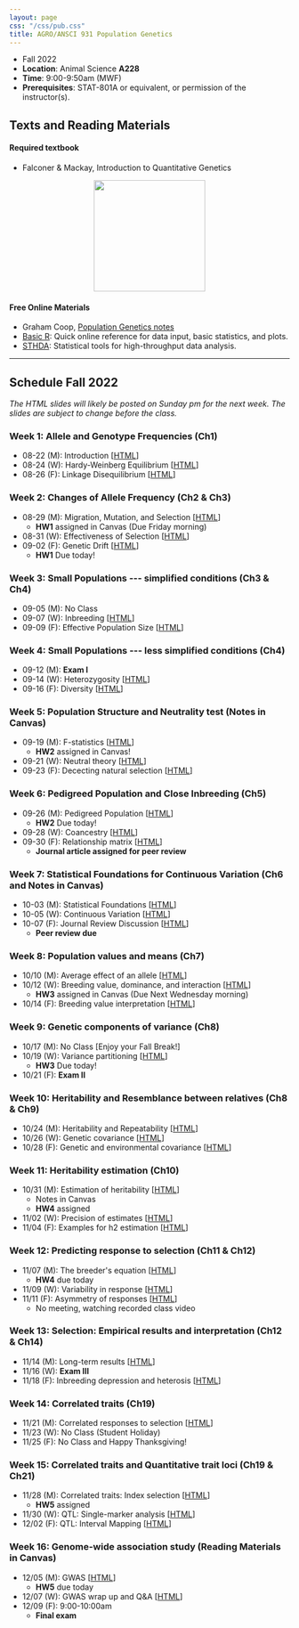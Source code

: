 ```yaml
---
layout: page
css: "/css/pub.css"
title: AGRO/ANSCI 931 Population Genetics
---  
```



- Fall 2022
- **Location**: Animal Science __A228__
- **Time**: 9:00-9:50am (MWF)
- **Prerequisites**: STAT-801A or equivalent, or permission of the instructor(s).


## Texts and Reading Materials

#### Required textbook
- Falconer & Mackay, Introduction to Quantitative Genetics   

<p align="center">
  <img height="200" src="https://i.imgur.com/ZHwjtm7.png?1">
</p>

#### Free Online Materials
- Graham Coop, [Population Genetics notes](https://gcbias.org/population-genetics-notes/)
- [Basic R](https://www.statmethods.net/): Quick online reference for data input, basic statistics, and plots.
- [STHDA](http://www.sthda.com/english/): Statistical tools for high-throughput data analysis.

--------------------

## Schedule Fall 2022

_The HTML slides will likely be posted on Sunday pm for the next week. The slides are subject to change before the class._

### **Week 1**: Allele and Genotype Frequencies (Ch1)
- 08-22 (M): Introduction [[HTML](https://jyanglab.com/slides/2022-agro931/week1/week1_c1.html)]
- 08-24 (W): Hardy-Weinberg Equilibrium [[HTML](https://jyanglab.com/slides/2022-agro931/week1/week1_c2.html)]
- 08-26 (F): Linkage Disequilibrium [[HTML](https://jyanglab.com/slides/2022-agro931/week1/week1_c3.html)]



### **Week 2**: Changes of Allele Frequency (Ch2 & Ch3)
- 08-29 (M): Migration, Mutation, and Selection [[HTML](https://jyanglab.com/slides/2022-agro931/week2/week2_c1.html)]
  - __HW1__ assigned in Canvas (Due Friday morning)
- 08-31 (W): Effectiveness of Selection [[HTML](https://jyanglab.com/slides/2022-agro931/week2/week2_c2.html)]
- 09-02 (F): Genetic Drift [[HTML](https://jyanglab.com/slides/2022-agro931/week2/week2_c3.html)]
  - __HW1__ Due today!

### **Week 3**: Small Populations --- simplified conditions (Ch3 & Ch4)
- 09-05 (M): No Class
- 09-07 (W): Inbreeding [[HTML](https://jyanglab.com/slides/2022-agro931/week3/week3_c2.html)]
- 09-09 (F): Effective Population Size [[HTML](https://jyanglab.com/slides/2022-agro931/week3/week3_c3.html)]

### **Week 4**: Small Populations --- less simplified conditions (Ch4)
- 09-12 (M): __Exam I__
- 09-14 (W): Heterozygosity [[HTML](https://jyanglab.com/slides/2022-agro931/week4/week4_c2.html)]
- 09-16 (F): Diversity [[HTML](https://jyanglab.com/slides/2022-agro931/week4/week4_c3.html)]

### **Week 5**: Population Structure and Neutrality test (Notes in Canvas)
- 09-19 (M): F-statistics [[HTML](https://jyanglab.com/slides/2022-agro931/week5/week5_c1.html)]
  - __HW2__ assigned in Canvas!
- 09-21 (W): Neutral theory [[HTML](https://jyanglab.com/slides/2022-agro931/week5/week5_c2.html)]
- 09-23 (F): Dececting natural selection [[HTML](https://jyanglab.com/slides/2022-agro931/week5/week5_c3.html)]

### **Week 6**: Pedigreed Population and Close Inbreeding (Ch5)
- 09-26 (M): Pedigreed Population [[HTML](https://jyanglab.com/slides/2022-agro931/week6/week6_c1.html)]
  - __HW2__ Due today!
- 09-28 (W): Coancestry [[HTML](https://jyanglab.com/slides/2022-agro931/week6/week6_c2.html)]
- 09-30 (F): Relationship matrix [[HTML](https://jyanglab.com/slides/2022-agro931/week6/week6_c3.html)]
  - __Journal article assigned for peer review__

### **Week 7**: Statistical Foundations for Continuous Variation (Ch6 and Notes in Canvas)
- 10-03 (M): Statistical Foundations [[HTML](https://jyanglab.com/slides/2022-agro931/week7/week7_c1.html)]
- 10-05 (W): Continuous Variation [[HTML](https://jyanglab.com/slides/2022-agro931/week7/week7_c2.html)]
- 10-07 (F): Journal Review Discussion [[HTML](https://jyanglab.com/slides/2022-agro931/week7/week7_c3.html)]
  - __Peer review due__

### **Week 8**: Population values and means (Ch7)
- 10/10 (M): Average effect of an allele [[HTML](https://jyanglab.com/slides/2022-agro931/week8/week8_c1.html)]
- 10/12 (W): Breeding value, dominance, and interaction
[[HTML](https://jyanglab.com/slides/2022-agro931/week8/week8_c2.html)]
  - __HW3__ assigned in Canvas (Due Next Wednesday morning)
- 10/14 (F): Breeding value interpretation [[HTML](https://jyanglab.com/slides/2022-agro931/week8/week8_c3.html)]

### **Week 9**: Genetic components of variance (Ch8)
- 10/17 (M): No Class [Enjoy your Fall Break!]
- 10/19 (W): Variance partitioning [[HTML](https://jyanglab.com/slides/2022-agro931/week9/w9_c1.html)]
  - __HW3__ Due today!
- 10/21 (F): __Exam II__

### **Week 10**: Heritability and Resemblance between relatives (Ch8 & Ch9)
- 10/24 (M): Heritability and Repeatability [[HTML](https://jyanglab.com/slides/2022-agro931/week10/w10_c1.html)]
- 10/26 (W): Genetic covariance [[HTML](https://jyanglab.com/slides/2022-agro931/week10/w10_c2.html)]
- 10/28 (F): Genetic and environmental covariance [[HTML](https://jyanglab.com/slides/2022-agro931/week10/w10_c3.html)]

### **Week 11**: Heritability estimation (Ch10)
- 10/31 (M): Estimation of heritability [[HTML](https://jyanglab.com/slides/2022-agro931/week11/w11_c1.html)]
  - Notes in Canvas
  - __HW4__ assigned
- 11/02 (W): Precision of estimates [[HTML](https://jyanglab.com/slides/2022-agro931/week11/w11_c2.html)]  
- 11/04 (F): Examples for h2 estimation [[HTML](https://jyanglab.com/slides/2022-agro931/week11/w11_c3.html)]

### **Week 12**: Predicting response to selection (Ch11 & Ch12)
- 11/07 (M): The breeder's equation [[HTML](https://jyanglab.com/slides/2022-agro931/week12/w12_c1.html)]
  - __HW4__ due today
- 11/09 (W): Variability in response [[HTML](https://jyanglab.com/slides/2022-agro931/week12/w12_c2.html)]
- 11/11 (F): Asymmetry of responses [[HTML](https://jyanglab.com/slides/2022-agro931/week12/w12_c3.html)]
  - No meeting, watching recorded class video

### **Week 13**: Selection: Empirical results and interpretation (Ch12 & Ch14)
- 11/14 (M): Long-term results [[HTML](https://jyanglab.com/slides/2022-agro931/week13/week13_c1.html)]
- 11/16 (W): __Exam III__
- 11/18 (F): Inbreeding depression and heterosis [[HTML](https://jyanglab.com/slides/2022-agro931/week13/w13_c3.html)]

### **Week 14**: Correlated traits (Ch19)
- 11/21 (M): Correlated responses to selection [[HTML](https://jyanglab.com/slides/2022-agro931/week14/w14_c1.html)]
- 11/23 (W): No Class (Student Holiday)
- 11/25 (F): No Class and Happy Thanksgiving!

### **Week 15**: Correlated traits and Quantitative trait loci  (Ch19 & Ch21)
- 11/28 (M): Correlated traits: Index selection [[HTML](https://jyanglab.com/slides/2022-agro931/week15/w15_c1.html)]
  - __HW5__ assigned
- 11/30 (W): QTL: Single-marker analysis [[HTML](https://jyanglab.com/slides/2022-agro931/week15/w15-c2.html)]
- 12/02 (F): QTL: Interval Mapping [[HTML](https://jyanglab.com/slides/2022-agro931/week15/w15-c3.html)]

<!--

- 11/23 (W): Index selection [[HTML]()]

### **Ch.21**: Quantitative trait loci 
- 12/11 (W): QTL: Single-marker analysis [[HTML](chapters/Ch21-2019/Ch21_2019-c1.html#1)]
- 12/13 (M): QTL: Interval Mapping [[HTML](chapters/Ch21-2019/Ch21_2019-c2.html#1)]

### **Ch.21**: Quantitative trait loci 
- 12/13 (M): Mapping QTL: Introduction [[HTML](chapters/Ch21/Ch21-c1.html#1)], [[pdf](chapters/Ch21/Ch21_11-26-2018_M.pdf)] 
- 12/16 (W): QTL: Single-marker analysis [[HTML](chapters/Ch21/Ch21-c3.html#1)], [[pdf](chapters/Ch21/Ch21_11-30-2018_F.pdf)], [[lab](chapters/Ch21/lab21-c1.html#)] 
- 12/03 (M): QTL: Interval Mapping [[HTML](chapters/Ch21/Ch21-c4.html#1)], [[pdf](chapters/Ch21/Ch21_12-03-2018_M.pdf)], [[lab](chapters/Ch21/lab21-c1.html#)]
- 12/07 (F): Last class [[HTML](chapters/Ch21/Ch21-c5.html#1)], [[pdf](chapters/Ch21/Ch21_12-07-2018_F.pdf)]
-->

<!---
- 10/23 (F): R for Heritability calculation [__HW1 Due__] [Zoom, [Lab3](https://jyanglab.com/AGRO-931/chapters/Ch8/lab3_2020.html)]
- 10/30 (F): R for covariance computation [__HW2 Due__] [Zoom]


### Wrapping up of the semester [Slides in canvas]
- 11/16 (M): Mapping the trait-associated markers [[lab4](https://jyanglab.com/AGRO-931/chapters/Chn/lab4_2020.html)]
- 11/18 (W): A sib-design example [see Lab4]
- 11/20 (F): Q&A [Zoom]


- 12/07 (W): GWAS2 [[HTML]()]
-->

### **Week 16**: Genome-wide association study  (Reading Materials in Canvas)
- 12/05 (M): GWAS [[HTML](https://jyanglab.com/slides/2022-agro931/week16/week16_gwas.html)]
  - __HW5__ due today
- 12/07 (W): GWAS wrap up and Q&A [[HTML]()]  
- 12/09 (F): 9:00-10:00am
  - **Final exam**

